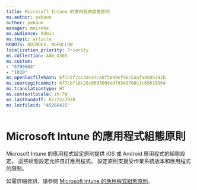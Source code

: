 ```yaml
---
title: Microsoft Intune 的應用程式組態原則
ms.author: pebaum
author: pebaum
manager: mnirkhe
ms.audience: Admin
ms.topic: article
ROBOTS: NOINDEX, NOFOLLOW
localization_priority: Priority
ms.collection: Adm_O365
ms.custom:
- "6700004"
- "1030"
ms.openlocfilehash: 6f7c5f7cc3dc47ca8f5899ef96c5aafa8505342b
ms.sourcegitcommit: 6f7cbf1dc28c0693009ddf03d9768c1c65018964
ms.translationtype: HT
ms.contentlocale: zh-TW
ms.lasthandoff: 07/22/2020
ms.locfileid: "45266415"
---
```

# <a name="app-configuration-policies-for-microsoft-intune"></a>Microsoft Intune 的應用程式組態原則

Microsoft Intune 的應用程式設定原則提供 iOS 或 Android 應用程式的組態設定。 這些組態設定允許自訂應用程式。 設定原則支援受作業系統版本和應用程式的限制。

如需詳細資訊，請參閱 [Microsoft Intune 的應用程式組態原則](https://docs.microsoft.com/intune/app-configuration-policies-overview)。